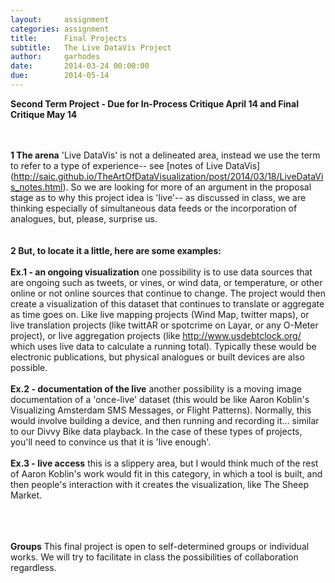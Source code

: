 ```yaml
---
layout:     assignment
categories: assignment
title:      Final Projects
subtitle:   The Live DataVis Project
author:     garhodes
date:       2014-03-24 00:00:00
due:        2014-05-14
---
```


**Second Term Project - Due for In-Process Critique April 14 and Final Critique May 14**

</br></br>
**1  The arena** 'Live DataVis' is not a delineated area, instead we use the term to refer to a type of experience-- see [notes of Live DataVis] (http://saic.github.io/TheArtOfDataVisualization/post/2014/03/18/LiveDataVis_notes.html).  So we are looking for more of an argument in the proposal stage as to why this project idea is 'live'-- as discussed in class, we are thinking especially of simultaneous data feeds or the incorporation of analogues, but, please, surprise us.  
</br></br>
**2  But, to locate it a little, here are some examples:** 
</br></br>
**Ex.1 - an ongoing visualization** one possibility is to use data sources that are ongoing such as tweets, or vines, or wind data, or temperature, or other online or not online sources that continue to change.  The project would then create a visualization of this dataset that continues to translate or aggregate as time goes on.  Like live mapping projects (Wind Map, twitter maps), or live translation projects (like twittAR or spotcrime on Layar, or any O-Meter project), or live aggregation projects (like http://www.usdebtclock.org/  which uses live data to calculate a running total).  Typically these would be electronic publications, but physical analogues or built devices are also possible.
</br></br>
**Ex.2 - documentation of the live** another possibility is a moving image documentation of a 'once-live' dataset (this would be like Aaron Koblin's Visualizing Amsterdam SMS Messages, or Flight Patterns).  Normally, this would involve building a device, and then running and recording it... similar to our Divvy Bike data playback.  In the case of these types of projects, you'll need to convince us that it is 'live enough'.
</br></br>
**Ex.3 - live access** this is a slippery area, but I would think much of the rest of Aaron Koblin's work would fit in this category, in which a tool is built, and then people's interaction with it creates the visualization, like The Sheep Market.
</br></br></br></br>


**Groups** This final project is open to self-determined groups or individual works.  We will try to facilitate in class the possibilities of collaboration regardless.

</br>


</br></br>


